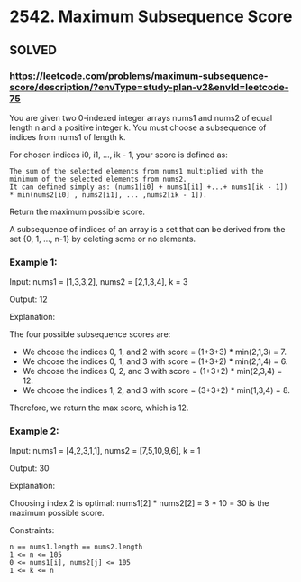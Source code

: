 # 2542. Maximum Subsequence Score

## SOLVED

### https://leetcode.com/problems/maximum-subsequence-score/description/?envType=study-plan-v2&envId=leetcode-75

You are given two 0-indexed integer arrays nums1 and nums2 of equal length n and a positive integer k. You must choose a subsequence of indices from nums1 of length k.

For chosen indices i0, i1, ..., ik - 1, your score is defined as:

    The sum of the selected elements from nums1 multiplied with the minimum of the selected elements from nums2.
    It can defined simply as: (nums1[i0] + nums1[i1] +...+ nums1[ik - 1]) * min(nums2[i0] , nums2[i1], ... ,nums2[ik - 1]).

Return the maximum possible score.

A subsequence of indices of an array is a set that can be derived from the set {0, 1, ..., n-1} by deleting some or no elements.



### Example 1:

Input: nums1 = [1,3,3,2], nums2 = [2,1,3,4], k = 3

Output: 12

Explanation:

The four possible subsequence scores are:
 
- We choose the indices 0, 1, and 2 with score = (1+3+3) * min(2,1,3) = 7.
- We choose the indices 0, 1, and 3 with score = (1+3+2) * min(2,1,4) = 6.
- We choose the indices 0, 2, and 3 with score = (1+3+2) * min(2,3,4) = 12.
- We choose the indices 1, 2, and 3 with score = (3+3+2) * min(1,3,4) = 8.

Therefore, we return the max score, which is 12.

### Example 2:

Input: nums1 = [4,2,3,1,1], nums2 = [7,5,10,9,6], k = 1

Output: 30

Explanation:

Choosing index 2 is optimal: nums1[2] * nums2[2] = 3 * 10 = 30 is the maximum possible score.



Constraints:

    n == nums1.length == nums2.length
    1 <= n <= 105
    0 <= nums1[i], nums2[j] <= 105
    1 <= k <= n

